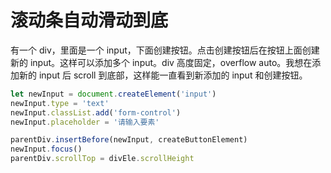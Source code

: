 # 滚动条自动滑动到底

有一个 div，里面是一个 input，下面创建按钮。点击创建按钮后在按钮上面创建新的 input。这样可以添加多个 input。div 高度固定，overflow auto。我想在添加新的 input 后 scroll 到底部，这样能一直看到新添加的 input 和创建按钮。

```javascript
let newInput = document.createElement('input')
newInput.type = 'text'
newInput.classList.add('form-control')
newInput.placeholder = '请输入要素'

parentDiv.insertBefore(newInput, createButtonElement)
newInput.focus()
parentDiv.scrollTop = divEle.scrollHeight
```
